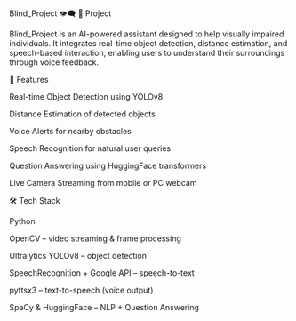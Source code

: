 Blind_Project 👁️‍🗨️
📌 Project

Blind_Project is an AI-powered assistant designed to help visually impaired individuals.
It integrates real-time object detection, distance estimation, and speech-based interaction, enabling users to understand their surroundings through voice feedback.

🚀 Features

Real-time Object Detection using YOLOv8

Distance Estimation of detected objects

Voice Alerts for nearby obstacles

Speech Recognition for natural user queries

Question Answering using HuggingFace transformers

Live Camera Streaming from mobile or PC webcam

🛠️ Tech Stack

Python

OpenCV – video streaming & frame processing

Ultralytics YOLOv8 – object detection

SpeechRecognition + Google API – speech-to-text

pyttsx3 – text-to-speech (voice output)

SpaCy & HuggingFace – NLP + Question Answering
